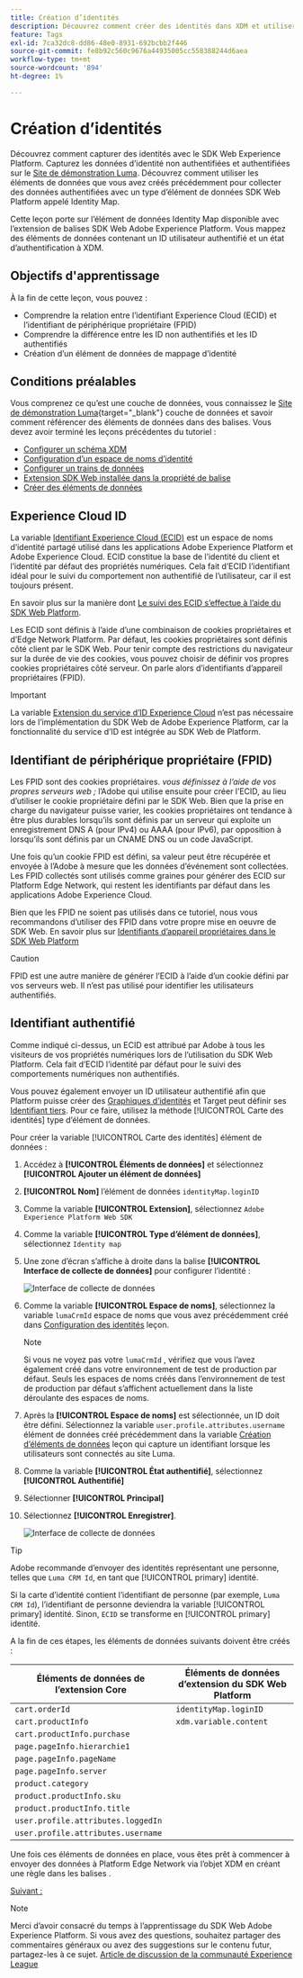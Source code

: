 ```yaml
---
title: Création d’identités
description: Découvrez comment créer des identités dans XDM et utiliser l’élément de données de carte des identités pour capturer les identifiants d’utilisateur. Cette leçon fait partie du tutoriel Mise en oeuvre de Adobe Experience Cloud avec le SDK Web .
feature: Tags
exl-id: 7ca32dc8-dd86-48e0-8931-692bcbb2f446
source-git-commit: fe8b92c560c9676a44935005cc558388244d6aea
workflow-type: tm+mt
source-wordcount: '894'
ht-degree: 1%

---
```


# Création d’identités

Découvrez comment capturer des identités avec le SDK Web Experience Platform. Capturez les données d’identité non authentifiées et authentifiées sur le [Site de démonstration Luma](https://luma.enablementadobe.com/content/luma/us/en.html). Découvrez comment utiliser les éléments de données que vous avez créés précédemment pour collecter des données authentifiées avec un type d’élément de données SDK Web Platform appelé Identity Map.

Cette leçon porte sur l’élément de données Identity Map disponible avec l’extension de balises SDK Web Adobe Experience Platform. Vous mappez des éléments de données contenant un ID utilisateur authentifié et un état d’authentification à XDM.

## Objectifs d&#39;apprentissage

À la fin de cette leçon, vous pouvez :

* Comprendre la relation entre l’identifiant Experience Cloud (ECID) et l’identifiant de périphérique propriétaire (FPID)
* Comprendre la différence entre les ID non authentifiés et les ID authentifiés
* Création d’un élément de données de mappage d’identité

## Conditions préalables

Vous comprenez ce qu’est une couche de données, vous connaissez le [Site de démonstration Luma](https://luma.enablementadobe.com/content/luma/us/en.html){target="_blank"} couche de données et savoir comment référencer des éléments de données dans des balises. Vous devez avoir terminé les leçons précédentes du tutoriel :

* [Configurer un schéma XDM](configure-schemas.md)
* [Configuration d’un espace de noms d’identité](configure-identities.md)
* [Configurer un trains de données](configure-datastream.md)
* [Extension SDK Web installée dans la propriété de balise](install-web-sdk.md)
* [Créer des éléments de données](create-data-elements.md)


## Experience Cloud ID

La variable [Identifiant Experience Cloud (ECID)](https://experienceleague.adobe.com/docs/experience-platform/identity/ecid.html?lang=en) est un espace de noms d’identité partagé utilisé dans les applications Adobe Experience Platform et Adobe Experience Cloud. ECID constitue la base de l’identité du client et l’identité par défaut des propriétés numériques. Cela fait d’ECID l’identifiant idéal pour le suivi du comportement non authentifié de l’utilisateur, car il est toujours présent.

<!-- FYI I commented this out because it was breaking the build - Jack
>[!TIP]
>
> When you use the Experience Platform Web SDK to set up Adobe applications on your digital properties, the ECID is generated at the Adobe Edge server level. As such, ECID is not viewable on the client-side network request payload. You can view the ECID by seeing the Preview tab of the network request, or by using the [Adobe Experience Platform Debugger Edge Trace](set-up-analytics.md#experience-cloud-id-validation).
>![View ECID](assets/validate-dev-console-ecid.png)
-->

En savoir plus sur la manière dont [Le suivi des ECID s’effectue à l’aide du SDK Web Platform](https://experienceleague.adobe.com/docs/experience-platform/edge/identity/overview.html?lang=en).

Les ECID sont définis à l’aide d’une combinaison de cookies propriétaires et d’Edge Network Platform. Par défaut, les cookies propriétaires sont définis côté client par le SDK Web. Pour tenir compte des restrictions du navigateur sur la durée de vie des cookies, vous pouvez choisir de définir vos propres cookies propriétaires côté serveur. On parle alors d’identifiants d’appareil propriétaires (FPID).

>[!IMPORTANT]
>
>La variable [Extension du service d’ID Experience Cloud](https://exchange.adobe.com/experiencecloud.details.100160.adobe-experience-cloud-id-launch-extension.html) n’est pas nécessaire lors de l’implémentation du SDK Web de Adobe Experience Platform, car la fonctionnalité du service d’ID est intégrée au SDK Web de Platform.

## Identifiant de périphérique propriétaire (FPID)

Les FPID sont des cookies propriétaires. _vous définissez à l’aide de vos propres serveurs web ;_ l’Adobe qui utilise ensuite pour créer l’ECID, au lieu d’utiliser le cookie propriétaire défini par le SDK Web. Bien que la prise en charge du navigateur puisse varier, les cookies propriétaires ont tendance à être plus durables lorsqu’ils sont définis par un serveur qui exploite un enregistrement DNS A (pour IPv4) ou AAAA (pour IPv6), par opposition à lorsqu’ils sont définis par un CNAME DNS ou un code JavaScript.

Une fois qu’un cookie FPID est défini, sa valeur peut être récupérée et envoyée à l’Adobe à mesure que les données d’événement sont collectées. Les FPID collectés sont utilisés comme graines pour générer des ECID sur Platform Edge Network, qui restent les identifiants par défaut dans les applications Adobe Experience Cloud.

Bien que les FPID ne soient pas utilisés dans ce tutoriel, nous vous recommandons d’utiliser des FPID dans votre propre mise en oeuvre de SDK Web. En savoir plus sur [Identifiants d’appareil propriétaires dans le SDK Web Platform](https://experienceleague.adobe.com/docs/experience-platform/edge/identity/first-party-device-ids.html?lang=fr)

>[!CAUTION]
>
> FPID est une autre manière de générer l’ECID à l’aide d’un cookie défini par vos serveurs web. Il n’est pas utilisé pour identifier les utilisateurs authentifiés.

## Identifiant authentifié

Comme indiqué ci-dessus, un ECID est attribué par Adobe à tous les visiteurs de vos propriétés numériques lors de l’utilisation du SDK Web Platform. Cela fait d’ECID l’identité par défaut pour le suivi des comportements numériques non authentifiés.

Vous pouvez également envoyer un ID utilisateur authentifié afin que Platform puisse créer des [Graphiques d’identités](https://experienceleague.adobe.com/docs/platform-learn/tutorials/identities/understanding-identity-and-identity-graphs.html?lang=fr) et Target peut définir ses [Identifiant tiers](https://experienceleague.adobe.com/docs/target/using/audiences/visitor-profiles/3rd-party-id.html?lang=fr). Pour ce faire, utilisez la méthode [!UICONTROL Carte des identités] type d’élément de données.

Pour créer la variable [!UICONTROL Carte des identités] élément de données :

1. Accédez à **[!UICONTROL Éléments de données]** et sélectionnez **[!UICONTROL Ajouter un élément de données]**

1. **[!UICONTROL Nom]** l’élément de données `identityMap.loginID`

1. Comme la variable **[!UICONTROL Extension]**, sélectionnez `Adobe Experience Platform Web SDK`

1. Comme la variable **[!UICONTROL Type d’élément de données]**, sélectionnez `Identity map`

1. Une zone d’écran s’affiche à droite dans la balise **[!UICONTROL Interface de collecte de données]** pour configurer l’identité :

   ![Interface de collecte de données](assets/identity-identityMap-setup.png)

1. Comme la variable  **[!UICONTROL Espace de noms]**, sélectionnez la variable `lumaCrmId` espace de noms que vous avez précédemment créé dans [Configuration des identités](configure-identities.md) leçon.

   >[!NOTE]
   >
   >    Si vous ne voyez pas votre `lumaCrmId` , vérifiez que vous l’avez également créé dans votre environnement de test de production par défaut. Seuls les espaces de noms créés dans l’environnement de test de production par défaut s’affichent actuellement dans la liste déroulante des espaces de noms.

1. Après la **[!UICONTROL Espace de noms]** est sélectionnée, un ID doit être défini. Sélectionnez la variable `user.profile.attributes.username` élément de données créé précédemment dans la variable [Création d’éléments de données](create-data-elements.md#create-data-elements-to-capture-the-data-layer) leçon qui capture un identifiant lorsque les utilisateurs sont connectés au site Luma.

   <!--  >[!TIP]
    >
    >You can verify the **[!UICONTROL Luma CRM ID]** is collected in a data element on the web property by going to the [Luma Demo site](https://luma.enablementadobe.com/content/luma/us/en.html), logging in, [switching the tag environment](validate-with-debugger.md#use-the-experience-platform-debugger-to-map-to-your-tag-property) to your own, and typing `_satellite.getVar("user.profile.attributes.username")` in the web browser developer console.
    >
    >   ![Data Element  ID ](assets/identity-data-element-customer-id.png)
    -->

1. Comme la variable **[!UICONTROL État authentifié]**, sélectionnez **[!UICONTROL Authentifié]**
1. Sélectionner **[!UICONTROL Principal]**

1. Sélectionnez **[!UICONTROL Enregistrer]**.

   ![Interface de collecte de données](assets/identity-id-namespace.png)

>[!TIP]
>
> Adobe recommande d’envoyer des identités représentant une personne, telles que `Luma CRM Id`, en tant que [!UICONTROL primary] identité.
>
> Si la carte d’identité contient l’identifiant de personne (par exemple, `Luma CRM Id`), l’identifiant de personne deviendra la variable [!UICONTROL primary] identité. Sinon, `ECID` se transforme en [!UICONTROL primary] identité.




<!--
1. Once the data element is configured in **[!UICONTROL Data Collection interface]**, it can be tested on the Luma web property like any other Data Element. Enter the following script in the browser developer console
   
   
   ```
   _satellite.getVar('identityMap.loginID')
   ```  

   ![Data Collection interface](assets/identity-consoleIdentityDataElement.png)
   
   >[!NOTE]
   >
   >ECID identifier will NOT populate in the Data Element, as this is configured already with Platform Web SDK.   
-->

A la fin de ces étapes, les éléments de données suivants doivent être créés :

| Éléments de données de l’extension Core | Éléments de données d’extension du SDK Web Platform |
-----------------------------|-------------------------------
| `cart.orderId` | `identityMap.loginID` |
| `cart.productInfo` | `xdm.variable.content` |
| `cart.productInfo.purchase` | |
| `page.pageInfo.hierarchie1` | |
| `page.pageInfo.pageName` | |
| `page.pageInfo.server` | |
| `product.category` | |
| `product.productInfo.sku` | |
| `product.productInfo.title` | |
| `user.profile.attributes.loggedIn` | |
| `user.profile.attributes.username` | |

Une fois ces éléments de données en place, vous êtes prêt à commencer à envoyer des données à Platform Edge Network via l’objet XDM en créant une règle dans les balises .

[Suivant : ](create-tag-rule.md)

>[!NOTE]
>
>Merci d’avoir consacré du temps à l’apprentissage du SDK Web Adobe Experience Platform. Si vous avez des questions, souhaitez partager des commentaires généraux ou avez des suggestions sur le contenu futur, partagez-les à ce sujet. [Article de discussion de la communauté Experience League](https://experienceleaguecommunities.adobe.com/t5/adobe-experience-platform-launch/tutorial-discussion-implement-adobe-experience-cloud-with-web/td-p/444996)
